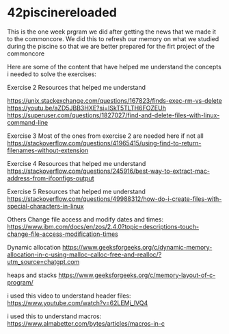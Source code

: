# 42piscinereloaded
This is the one week prgram we did after getting the news that we made it to the commoncore. We did this to refresh our memory on what we studied during the piscine so that we are better prepared for the firt project of the commoncore

Here are some of the content that have helped me understand the concepts i needed to solve the exercises:

Exercise 2
Resources that helped me understand

https://unix.stackexchange.com/questions/167823/finds-exec-rm-vs-delete
https://youtu.be/aZD5JBB3HXE?si=ISkT5TLTH6FOZEUh
https://superuser.com/questions/1827027/find-and-delete-files-with-linux-command-line

Exercise 3
Most of the ones from exercise 2 are needed here if not all
https://stackoverflow.com/questions/41965415/using-find-to-return-filenames-without-extension

Exercise 4
Resources that helped me understand
https://stackoverflow.com/questions/245916/best-way-to-extract-mac-address-from-ifconfigs-output

Exercise 5
Resources that helped me understand
https://stackoverflow.com/questions/49988312/how-do-i-create-files-with-special-characters-in-linux


Others
Change file access and modify dates and times: 
https://www.ibm.com/docs/en/zos/2.4.0?topic=descriptions-touch-change-file-access-modification-times

Dynamic allocation
https://www.geeksforgeeks.org/c/dynamic-memory-allocation-in-c-using-malloc-calloc-free-and-realloc/?utm_source=chatgpt.com

heaps and stacks
https://www.geeksforgeeks.org/c/memory-layout-of-c-program/

i used this video to understand header files: https://www.youtube.com/watch?v=62LEMj_lVQ4

i used this to understand macros: https://www.almabetter.com/bytes/articles/macros-in-c
